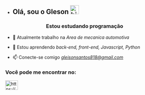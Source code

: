 - ## Olá, sou o Gleson <img src="https://user-images.githubusercontent.com/1303154/88677602-1635ba80-d120-11ea-84d8-d263ba5fc3c0.gif" width="28px" height="28px" alt="hi">

<h3 align="center"> Estou estudando programação </h3>

- 🔭 Atualmente trabalho na *Area de mecanica automotiva*

- 🌱 Estou aprendendo *back-end, front-end, Javascript, Python*

- 📫 Conecte-se comigo *gleisonsantos818@gmail.com*

<h3 align="left"> Você pode me encontrar no:</h3>
<p align="left">
<a href="https://linkedin.com/in/https://www.linkedin.com/in/gleisonsantoss/" target="blank"><img align="center" src="https://raw.githubusercontent.com/rahuldkjain/github-profile-readme-generator/master/src/images/icons/Social/linked-in-alt.svg" alt="https://wwww.linkedin.com/in/gleisonsantoss/" height="30" width="40" /></a>
</p>


